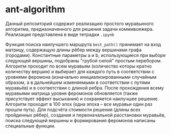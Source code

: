 # ant-algorithm

Данный репозиторий содержит реализацию простого муравьиного алгоритма, предназначенного для решения задачи коммивояжера. Реализация представлена в виде тетрадки `.ipynb`

Функция поиска наилучшего маршрута `best_path()` принимает на вход матрицу, содержащую длины рёбер между вершинами графа (городами). Константные параметры a и b, использующиеся при выборе следующей вершины, подобраны "грубой силой" простым перебором. Алгоритм проходит по всем муравьям (количество которы кратно количеству вершин) и выбирает для каждого путь в соответствии с уровнями феромона (изначально инициализированными случайным образом, а в дальнейшем изменяемыми в соответствии с путями муравьёв) и в соответствии с длиной ребра. После прохождения всему муравьями матрица уровня феромонов обновляется (также присутствует эффект высыхания) и сохраняется наилучшее решение. Алгоритм проходит в 100 эпох (одна эпоха – все муравьи один раз прошли путь). Для подсчёта стоимости решения (длины всех пройденных рёбер), создания и первоначальной расстановки муравьёв, поиска следующей вершины и формирования феромонов написаны специальные функции.
